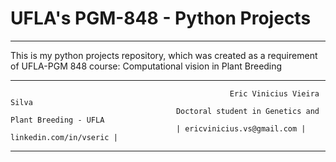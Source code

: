 # UFLA's PGM-848 - Python Projects
---

This is my python projects repository, which was created as a requirement of UFLA-PGM 848 course: Computational vision in Plant Breeding 

---
                       
                                                     Eric Vinicius Vieira Silva
                                         Doctoral student in Genetics and Plant Breeding - UFLA
                                         | ericvinicius.vs@gmail.com | linkedin.com/in/vseric | 

---
